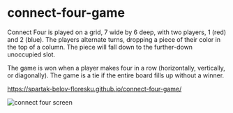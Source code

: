 # connect-four-game


Connect Four is played on a grid, 7 wide by 6 deep, with two players, 1 (red) and 2 (blue). 
The players alternate turns, dropping a piece of their color in the top of a column. 
The piece will fall down to the further-down unoccupied slot.

The game is won when a player makes four in a row (horizontally, vertically, or diagonally). 
The game is a tie if the entire board fills up without a winner.


https://spartak-belov-floresku.github.io/connect-four-game/

<img src="https://repository-images.githubusercontent.com/361279512/73b67600-b21f-11eb-80b5-a5b8c02dd44b" alt="connect four screen"/>
